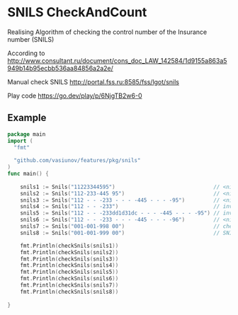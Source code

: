 SNILS CheckAndCount
================================

Realising Algorithm of checking the control number of the Insurance number (SNILS)

According to http://www.consultant.ru/document/cons_doc_LAW_142584/1d9155a863a5949b14b95ecbb536aa84856a2a2e/

Manual check SNILS http://portal.fss.ru:8585/fss/lgot/snils

Play code https://go.dev/play/p/6NjgTB2w6-0

## Example

```go
package main
import (
  "fmt"
  
  "github.com/vasiunov/features/pkg/snils"
)
func main() {
      
	snils1 := Snils("11223344595")                               // <nil>
	snils2 := Snils("112-233-445 95")                            // <nil>
	snils3 := Snils("112 - - -233 - - - -445 - - - -95")         // <nil>
	snils4 := Snils("112 - - -233")                              // invalid SNILS format
	snils5 := Snils("112 - - -233dd1d31dc - - - -445 - - - -95") // invalid SNILS format
	snils6 := Snils("112 - - -233 - - - -445 - - - -96")         // <nil>
	snils7 := Snils("001-001-998 00")                            // checking SNILS is carried out only for numbers larger than the number 001-001-998
	snils8 := Snils("001-001-999 00")                            // SNILS doesn't match

	fmt.Println(checkSnils(snils1))
	fmt.Println(checkSnils(snils2))
	fmt.Println(checkSnils(snils3))
	fmt.Println(checkSnils(snils4))
	fmt.Println(checkSnils(snils5))
	fmt.Println(checkSnils(snils6))
	fmt.Println(checkSnils(snils7))
	fmt.Println(checkSnils(snils8))
	
}
```